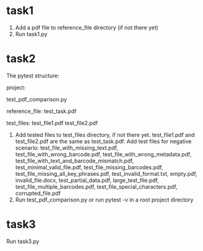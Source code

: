 # task1
1. Add a pdf file to reference_file directory (if not there yet) 
2. Run task1.py

# task2
The pytest structure:

project:

test_pdf_comparison.py

reference_file: test_task.pdf

test_files: test_file1.pdf test_file2.pdf

1. Add tested files to test_files directory, if not there yet.
test_file1.pdf and test_file2.pdf are the same as test_task.pdf. Add test files for negative scenario:
test_file_with_missing_text.pdf, test_file_with_wrong_barcode.pdf, test_file_with_wrong_metadata.pdf, test_file_with_text_and_barcode_mismatch.pdf, test_minimal_valid_file.pdf, test_file_missing_barcodes.pdf, test_file_missing_all_key_phrases.pdf, test_invalid_format.txt, empty.pdf, invalid_file.docx, test_partial_data.pdf, large_test_file.pdf, test_file_multiple_barcodes.pdf, test_file_special_characters.pdf, corrupted_file.pdf
2. Run test_pdf_comparison.py or run pytest -v in a root project directory

# task3

Run task3.py
